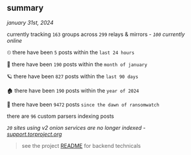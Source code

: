 
## summary
_january 31st, 2024_

currently tracking `163` groups across `299` relays & mirrors - _`100` currently online_

⏲ there have been `5` posts within the `last 24 hours`

🦈 there have been `190` posts within the `month of january`

🪐 there have been `827` posts within the `last 90 days`

🏚 there have been `190` posts within the `year of 2024`

🦕 there have been `9472` posts `since the dawn of ransomwatch`

there are `96` custom parsers indexing posts

_`20` sites using v2 onion services are no longer indexed - [support.torproject.org](https://support.torproject.org/onionservices/v2-deprecation/)_

> see the project [README](https://github.com/joshhighet/ransomwatch#ransomwatch--) for backend technicals
